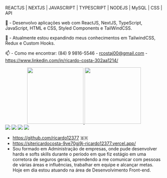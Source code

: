 REACTJS | NEXTJS | JAVASCRIPT | TYPESCRIPT | NODEJS | MySQL | CSS | API

🌱 - Desenvolvo aplicações web com ReactJS, NextJS, TypeScript, JavaScript, HTML e CSS, Styled Components e TailWindCSS.

🤔 - Atualmente estou expandindo meus conhecimentos em TailwindCSS, Redux e Custom Hooks.

📫 - Como me encontrar:
(84) 9 9816-5546 - rcostaj00@gmail.com - https://www.linkedin.com/in/ricardo-costa-302aa1214/

<div align="center">
  <a href="https://github.com/rafaballerini">
  <img height="180em" src="https://github-readme-stats.vercel.app/api?username=ricardo12377&show_icons=true&theme=dracula&include_all_commits=true&count_private=true"/>
  <img height="180em" src="https://github-readme-stats.vercel.app/api/top-langs/?username=ricardo12377&layout=compact&langs_count=7&theme=dracula"/>
</div>
  
  <div style="display: inline_block">
    <a href="https://www.instagram.com/ricardo_costah/" target="_blank"><img src="https://img.shields.io/badge/-Instagram-%23E4405F?style=for-the-badge&logo=instagram&logoColor=white" target="_blank"></a>
    <a href = "mailto: rcostaj00@gmail.com"><img src="https://img.shields.io/badge/-Gmail-%23333?style=for-the-badge&logo=gmail&logoColor=white" target="_blank"></a>
    <a href="https://www.linkedin.com/in/ricardo-costa-302aa1214/" target="_blank"><img src="https://img.shields.io/badge/-LinkedIn-%230077B5?style=for-the-badge&logo=linkedin&logoColor=white" target="_blank"></a> 
     <a href="https://sitericardocosta-9ve70gj9j-ricardo12377.vercel.app/" target="_blank"><img src="https://img.shields.io/badge/Blogger-FF5722?style=for-the-badge&logo=blogger&logoColor=white" target="_blank"></a> 
  </div>
  
- https://github.com/ricardo12377 🇧🇷
- https://sitericardocosta-9ve70gj9j-ricardo12377.vercel.app/
- Sou formado em Administração de empresas, onde pude desenvolver hards e softs skills durante o período em que fiz estágio em uma corretora de seguros gerais, aprendendo a me comunicar com pessoas de várias áreas e influências, trabalhar em equipe e alcançar metas. Hoje em dia estou atuando na área de Desenvolvimento Front-end.
